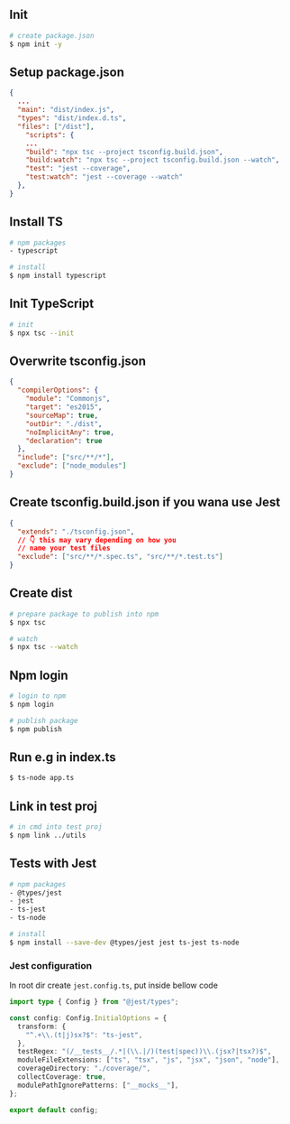 ## Init

```bash
# create package.json
$ npm init -y
```

## Setup package.json

```json
{
  ...
  "main": "dist/index.js",
  "types": "dist/index.d.ts",
  "files": ["/dist"],
    "scripts": {
    ...
    "build": "npx tsc --project tsconfig.build.json",
    "build:watch": "npx tsc --project tsconfig.build.json --watch",
    "test": "jest --coverage",
    "test:watch": "jest --coverage --watch"
  },
}
```

## Install TS

```bash
# npm packages
- typescript

# install
$ npm install typescript
```

## Init TypeScript

```bash
# init
$ npx tsc --init
```

## Overwrite tsconfig.json

```json
{
  "compilerOptions": {
    "module": "Commonjs",
    "target": "es2015",
    "sourceMap": true,
    "outDir": "./dist",
    "noImplicitAny": true,
    "declaration": true
  },
  "include": ["src/**/*"],
  "exclude": ["node_modules"]
}
```

## Create tsconfig.build.json if you wana use Jest

```json
{
  "extends": "./tsconfig.json",
  // 👇️ this may vary depending on how you
  // name your test files
  "exclude": ["src/**/*.spec.ts", "src/**/*.test.ts"]
}
```

## Create dist

```bash
# prepare package to publish into npm
$ npx tsc

# watch
$ npx tsc --watch
```

## Npm login

```bash
# login to npm
$ npm login

# publish package
$ npm publish
```

## Run e.g in index.ts

```bash
$ ts-node app.ts
```

## Link in test proj

```bash
# in cmd into test proj
$ npm link ../utils
```

## Tests with Jest

```bash
# npm packages
- @types/jest
- jest
- ts-jest
- ts-node

# install
$ npm install --save-dev @types/jest jest ts-jest ts-node
```

### Jest configuration

In root dir create `jest.config.ts`, put inside bellow code

```ts
import type { Config } from "@jest/types";

const config: Config.InitialOptions = {
  transform: {
    "^.+\\.(t|j)sx?$": "ts-jest",
  },
  testRegex: "(/__tests__/.*|(\\.|/)(test|spec))\\.(jsx?|tsx?)$",
  moduleFileExtensions: ["ts", "tsx", "js", "jsx", "json", "node"],
  coverageDirectory: "./coverage/",
  collectCoverage: true,
  modulePathIgnorePatterns: ["__mocks__"],
};

export default config;
```
